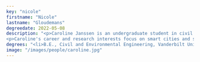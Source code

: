 ```yaml
---
key: "nicole"
firstname: "Nicole"
lastname: "Gloudemans"
degreedate: 2022-05-08
description: "<p>Caroline Janssen is an undergraduate student in civil and environmental engineering at Vanderbilt University. She is currently working as an undergraduate research assistant in Prof. Dan Work's lab at the Institute for Software Integrated Systems.</p>
<p>Caroline's career and research interests focus on smart cities and sustainable transportation and infrastructure development. Presently, she's working on experiments that examine how cars equipped with adaptive cruise control affect traffic flow.</p>"
degrees: "<li>B.E., Civil and Environmental Engineering, Vanderbilt University, 2020 (expected)</li>"
image: "/images/people/caroline.jpg"
---
```


